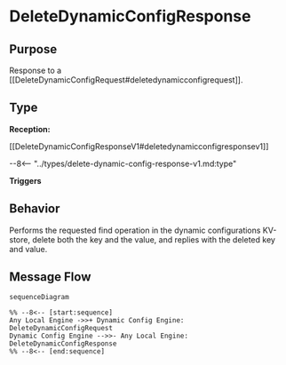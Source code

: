 <div class="message" markdown>


# DeleteDynamicConfigResponse

## Purpose

<!-- --8<-- [start:purpose] -->
Response to a [[DeleteDynamicConfigRequest#deletedynamicconfigrequest]].
<!-- --8<-- [end:purpose] -->

## Type

<!-- --8<-- [start:type] -->
**Reception:**

[[DeleteDynamicConfigResponseV1#deletedynamicconfigresponsev1]]

--8<-- "../types/delete-dynamic-config-response-v1.md:type"

**Triggers**


<!-- --8<-- [end:type] -->

## Behavior

<!-- --8<-- [start:behavior] -->
Performs the requested find operation in the dynamic configurations KV-store,
delete both the key and the value, and replies with the deleted key and value. 
<!-- --8<-- [end:behavior] -->


## Message Flow

<!-- --8<-- [start:messages] -->
```mermaid
sequenceDiagram

%% --8<-- [start:sequence]
Any Local Engine ->>+ Dynamic Config Engine: DeleteDynamicConfigRequest
Dynamic Config Engine -->>- Any Local Engine: DeleteDynamicConfigResponse
%% --8<-- [end:sequence]
```

<!-- --8<-- [end:messages] -->

</div>